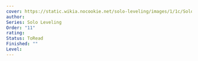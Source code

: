 ```yaml
---
cover: https://static.wikia.nocookie.net/solo-leveling/images/1/1c/Solo_Leveling_Novel_Volume_11_Cover.jpeg/revision/latest/scale-to-width-down/150?cb=20240720060611
author: 
Series: Solo Leveling
Order: "11"
rating: 
Status: ToRead
Finished: ""
Level:
---
```








